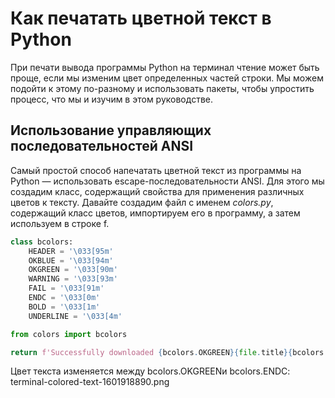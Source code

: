 # Как печатать цветной текст в Python

При печати вывода программы Python на терминал чтение может быть проще, если мы изменим цвет определенных частей строки. Мы можем подойти к этому по-разному и использовать пакеты, чтобы упростить процесс, что мы и изучим в этом руководстве.


## Использование управляющих последовательностей ANSI

Самый простой способ напечатать цветной текст из программы на Python — использовать escape-последовательности ANSI. Для этого мы создадим класс, содержащий свойства для применения различных цветов к тексту. Давайте создадим файл с именем *colors.py*, содержащий класс цветов, импортируем его в программу, а затем используем в строке f.

``` python
class bcolors:
    HEADER = '\033[95m'
    OKBLUE = '\033[94m'
    OKGREEN = '\033[90m'
    WARNING = '\033[93m'
    FAIL = '\033[91m'
    ENDC = '\033[0m'
    BOLD = '\033[1m'
    UNDERLINE = '\033[4m'
```
``` python
from colors import bcolors
```
``` python
return f'Successfully downloaded {bcolors.OKGREEN}{file.title}{bcolors.ENDC} to {formt}'
```
Цвет текста изменяется между bcolors.OKGREENи bcolors.ENDC:
terminal-colored-text-1601918890.png

